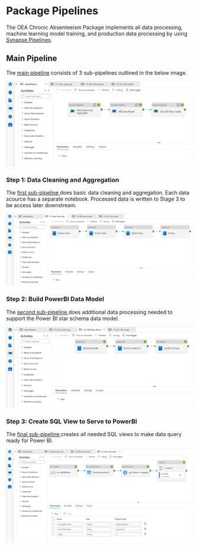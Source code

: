 # Package Pipelines

The OEA Chronic Absenteeism Package implements all data processing, machine learning model training, and production data processing by using [Synapse Pipelines](https://docs.microsoft.com/en-us/azure/data-factory/concepts-pipelines-activities?toc=%2Fazure%2Fsynapse-analytics%2Ftoc.json&tabs=data-factory). 

## Main Pipeline

The [main pipeline](https://github.com/cviddenKwantum/oea-digital-learning-insights/blob/main/Digital_Equity_of_Access/pipelines/MainPipeline_support_VSTS.zip) consists of 3 sub-pipelines outlined in the below image. 

![Main Synapse Pipeline](https://github.com/cviddenKwantum/oea-digital-learning-insights/blob/main/Digital_Equity_of_Access/docs/images/p_main.png "Main Pipeline")

### Step 1: Data Cleaning and Aggregation
 
The <ins> first sub-pipeline </ins> does basic data cleaning and aggregation. Each data scource has a separate notebook. Processed data is written to Stage 3 to be access later downstream.

![Data Cleaning Pipeline](https://github.com/cviddenKwantum/oea-digital-learning-insights/blob/main/Digital_Equity_of_Access/docs/images/p1_dataagg.png "Data Cleaning Pipeline")

### Step 2: Build PowerBI Data Model

The <ins> second sub-pipeline </ins> does additional data processing needed to support the Power BI star schema data model.

![PowerBI Data Model](https://github.com/cviddenKwantum/oea-digital-learning-insights/blob/main/Digital_Equity_of_Access/docs/images/p2_pbimodel.png "PowerBI Data Model")

### Step 3: Create SQL View to Serve to PowerBI
 
The <ins> final sub-pipeline </ins> creates all needed SQL views to make data query ready for Power BI.

![SQL View Creation](https://github.com/cviddenKwantum/oea-digital-learning-insights/blob/main/Digital_Equity_of_Access/docs/images/p3_sqlview.png "SQL View Creation")
